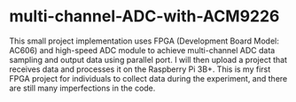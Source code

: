 # multi-channel-ADC-with-ACM9226
This small project implementation uses FPGA (Development Board Model: AC606) and high-speed ADC module to achieve multi-channel ADC data sampling and output data using parallel port. I will then upload a project that receives data and processes it on the Raspberry Pi 3B+. This is my first FPGA project for individuals to collect data during the experiment, and there are still many imperfections in the code.
